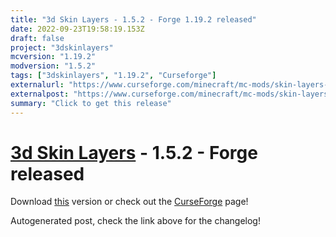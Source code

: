 ```yaml
---
title: "3d Skin Layers - 1.5.2 - Forge 1.19.2 released"
date: 2022-09-23T19:58:19.153Z
draft: false
project: "3dskinlayers"
mcversion: "1.19.2"
modversion: "1.5.2"
tags: ["3dskinlayers", "1.19.2", "Curseforge"]
externalurl: "https://www.curseforge.com/minecraft/mc-mods/skin-layers-3d/files/4001980"
externalpost: "https://www.curseforge.com/minecraft/mc-mods/skin-layers-3d/files/4001980"
summary: "Click to get this release"
---
```

# [3d Skin Layers](/project/3dskinlayers) - 1.5.2 - Forge released
Download [this](https://www.curseforge.com/minecraft/mc-mods/skin-layers-3d/files/4001980) version or check out the [CurseForge](https://www.curseforge.com/minecraft/mc-mods/skin-layers-3d) page!

Autogenerated post, check the link above for the changelog!
